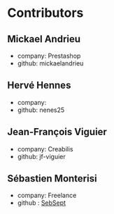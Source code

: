 # Contributors
## Mickael Andrieu
* company: Prestashop
* github: mickaelandrieu
## Hervé Hennes
* company: 
* github: nenes25
## Jean-François Viguier
* company: Creabilis
* github: jf-viguier
## Sébastien Monterisi
* company: Freelance
* github : [SebSept](https://github.com/SebSept)
